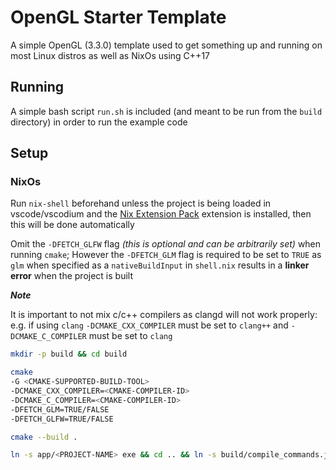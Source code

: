 # OpenGL Starter Template

A simple OpenGL (3.3.0) template used to get something up
and running on most Linux distros as well as NixOs using C++17

## Running

A simple bash script `run.sh` is included (and meant to be run from the `build` directory)
in order to run the example code

## Setup

### NixOs

Run `nix-shell` beforehand unless the project is being loaded in
vscode/vscodium and the [Nix Extension Pack](https://marketplace.visualstudio.com/items?itemName=pinage404.nix-extension-pack)
extension is installed, then this will be done automatically

Omit the `-DFETCH_GLFW` flag _(this is optional and can be arbitrarily set)_ when running `cmake`;
However the `-DFETCH_GLM` flag is required to be set to `TRUE` as `glm` when specified
as a `nativeBuildInput` in `shell.nix` results in a **linker error** when the project is built

_**Note**_

It is important to not mix c/c++ compilers as clangd will not work properly:
e.g. if using `clang` `-DCMAKE_CXX_COMPILER` must be set to `clang++` and
`-DCMAKE_C_COMPILER` must be set to `clang`

```bash
mkdir -p build && cd build

cmake
-G <CMAKE-SUPPORTED-BUILD-TOOL>
-DCMAKE_CXX_COMPILER=<CMAKE-COMPILER-ID>
-DCMAKE_C_COMPILER=<CMAKE-COMPILER-ID>
-DFETCH_GLM=TRUE/FALSE
-DFETCH_GLFW=TRUE/FALSE

cmake --build .

ln -s app/<PROJECT-NAME> exe && cd .. && ln -s build/compile_commands.json .
```
